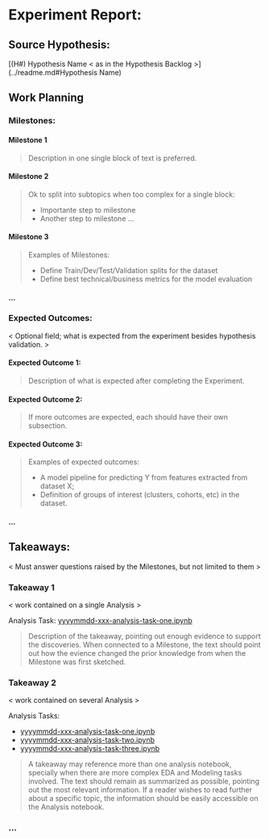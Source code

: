 # Experiment Report:

## Source Hypothesis: 
[(H#) Hypothesis Name < as in the Hypothesis Backlog >](../readme.md#Hypothesis Name)

## Work Planning
### Milestones:
#### Milestone 1
> Description in one single block of text is preferred.
#### Milestone 2
> Ok to split into subtopics when too complex for a single block:
>  - Importante step to milestone
>  - Another step to milestone
>  ...
#### Milestone 3
> Examples of Milestones:
>  - Define Train/Dev/Test/Validation splits for the dataset
>  - Define best technical/business metrics for the model evaluation
#### ...
### Expected Outcomes:
 < Optional field; what is expected from the experiment besides hypothesis validation. >
#### Expected Outcome 1:
> Description of what is expected after completing the Experiment. 
#### Expected Outcome 2:
> If more outcomes are expected, each should have their own subsection.
#### Expected Outcome 3:
> Examples of expected outcomes:
> - A model pipeline for predicting Y from features extracted from dataset X;
> - Definition of groups of interest (clusters, cohorts, etc) in the dataset.
#### ...

## Takeaways:
 < Must answer questions raised by the Milestones, but not limited to them >
 
### Takeaway 1
 < work contained on a single Analysis >
 
Analysis Task: [yyyymmdd-xxx-analysis-task-one.ipynb](./yyyymmdd-xxx-analysis-task-one.ipynb)
> Description of the takeaway, pointing out enough evidence to support the discoveries. When connected to a Milestone, the text should point out how the evience changed the prior knowledge from when the Milestone was first sketched.
### Takeaway 2
 < work contained on several Analysis >
 
Analysis Tasks:  
- [yyyymmdd-xxx-analysis-task-one.ipynb](./yyyymmdd-xxx-analysis-task-one.ipynb)
- [yyyymmdd-xxx-analysis-task-two.ipynb](./yyyymmdd-xxx-analysis-task-two.ipynb)
- [yyyymmdd-xxx-analysis-task-three.ipynb](./yyyymmdd-xxx-analysis-task-three.ipynb)
> A takeaway may reference more than one analysis notebook, specially when there are more complex EDA and Modeling tasks involved. The text should remain as summarized as possible, pointing out the most relevant information. If a reader wishes to read further about a specific topic, the information should be easily accessible on the Analysis notebook.
### ...
